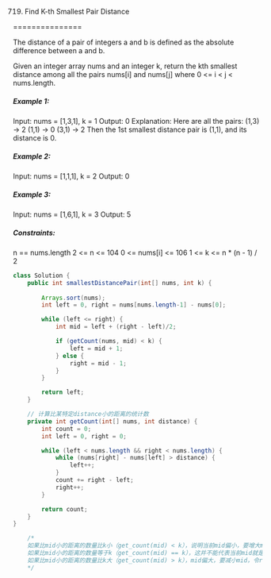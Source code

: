 719. Find K-th Smallest Pair Distance

===============

The distance of a pair of integers a and b is defined as the absolute difference between a and b.

Given an integer array nums and an integer k, return the kth smallest distance among all the pairs nums[i] and nums[j] where 0 <= i < j < nums.length.

##### Example 1:

Input: nums = [1,3,1], k = 1
Output: 0
Explanation: Here are all the pairs:
(1,3) -> 2
(1,1) -> 0
(3,1) -> 2
Then the 1st smallest distance pair is (1,1), and its distance is 0.

##### Example 2:

Input: nums = [1,1,1], k = 2
Output: 0

##### Example 3:

Input: nums = [1,6,1], k = 3
Output: 5

##### Constraints:

n == nums.length
2 <= n <= 104
0 <= nums[i] <= 106
1 <= k <= n * (n - 1) / 2

```java
class Solution {
    public int smallestDistancePair(int[] nums, int k) {
        
        Arrays.sort(nums);
        int left = 0, right = nums[nums.length-1] - nums[0];

        while (left <= right) {
            int mid = left + (right - left)/2;

            if (getCount(nums, mid) < k) {
                left = mid + 1;
            } else {
                right = mid - 1;
            }
        }

        return left;
    }

    // 计算比某特定distance小的距离的统计数
    private int getCount(int[] nums, int distance) {
        int count = 0;
        int left = 0, right = 0;

        while (left < nums.length && right < nums.length) {
            while (nums[right] - nums[left] > distance) {
                left++;
            }
            count += right - left;
            right++;
        }

        return count;
    }
}

    /*
    如果比mid小的距离的数量比k小（get_count(mid) < k），说明当前mid偏小，要增大mid，令left = mid + 1
    如果比mid小的距离的数量等于k（get_count(mid) == k），这并不能代表当前mid就是我们想要的结果，比如对于nums = [1,3,1]，k = 1，它的距离排序后是 [0,2,2]，如果mid为1，比mid小的距离的数量为1，正好等于 k，但显然1并不是最终结果，0才是，所以这种情况mid应该继续减小，令right = mid - 1
    如果比mid小的距离的数量比k大（get_count(mid) > k），mid偏大，要减小mid，令right = mid - 1
    */

```

